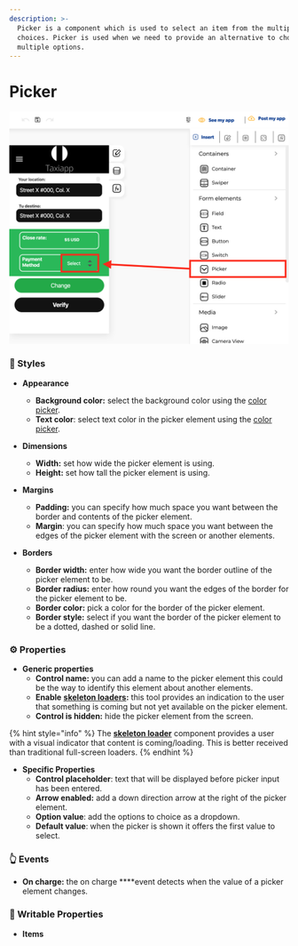 ```yaml
---
description: >-
  Picker is a component which is used to select an item from the multiple
  choices. Picker is used when we need to provide an alternative to choose from
  multiple options.
---
```


# Picker

![](../../../.gitbook/assets/captura-de-pantalla-2020-02-07-a-la-s-10.37.26.png)

### ​🎨 Styles  <a id="styles"></a>

* **Appearance**

  * **Background color:** select the background color using the [color picker](../../styles/color-picker.md).
  * **Text color**: select text color in the picker element using the [color picker](../../styles/color-picker.md).

* **Dimensions**

  * **Width:** set how wide the picker element is using.
  * **Height:** set how tall the picker element is using.

* **Margins**

  * **Padding:** you can specify how much space you want between the border and contents of the picker element.
  * **Margin**: you can specify how much space you want between the edges of the picker element with the screen or another elements.

* **Borders**
  * **Border width:** enter how wide you want the border outline of the picker element to be.
  * **Border radius:** enter how round you want the edges of the border for the picker element to be.
  * **Border color:** pick a color for the border of the picker element.
  * **Border style:** select if you want the border of the picker element to be a dotted, dashed or solid line.

### ​​⚙ Properties <a id="properties"></a>

* **Generic properties**
  * **Control name:** you can add a name to the picker element this could be the way to identify this element about another elements.
  * **Enable** [**skeleton loaders**](../../styles/skeleton-loader.md)**:** this tool provides an indication to the user that something is coming but not yet available on the picker element.
  * **Control is hidden:** hide the picker element from the screen.

{% hint style="info" %}
The [**skeleton loader**](../../styles/skeleton-loader.md) component provides a user with a visual indicator that content is coming/loading. This is better received than traditional full-screen loaders.
{% endhint %}

* **Specific Properties**
  * **Control placeholder**: text that will be displayed before picker input has been entered. 
  * **Arrow enabled:** add a down direction arrow at the right of the picker element.
  * **Option value**: add the options to choice as a dropdown.
  * **Default value**: when the picker is shown it offers the first value to select.

### ​​👆 Events <a id="events"></a>

* **On charge:** the on charge ****event detects when the value of a picker element changes.

### 📝 Writable Properties

* **Items**

